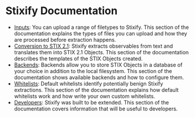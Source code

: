 # Stixify Documentation

* [Inputs](/inputs.md): You can upload a range of filetypes to Stixify. This section of the documentation explains the types of files you can upload and how they are processed before extraction happens.
* [Conversion to STIX 2.1](/conversions.md): Stixify extracts observables from text and translates them into STIX 2.1 Objects. This section of the documentation describes the templates of the STIX Objects created.
* [Backends](/backends.md): Backends allow you to store STIX Objects in a database of your choice in addition to the local filesystem. This section of the documentation shows available backends and how to configure them.
* [Whitelists](/whitelists.md): Default whitelists identify potentially benign Stixify extractions. This section of the documentation explains how default whitelists work and how write your own custom whitelists.
* [Developers](/developers.md): Stixify was built to be extended. This section of the documentation covers information that will be useful to developers.